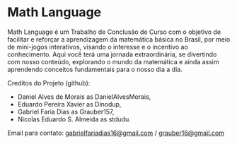 # Math Language

  Math Language é um Trabalho de Conclusão de Curso com o objetivo de facilitar e reforçar a aprendizagem da matemática básica no Brasil, por meio de mini-jogos interativos, visando o interesse e o incentivo ao conhecimento.
  Aqui você terá uma jornada extraordinária, se divertindo com nosso conteúdo, explorando o mundo da matemática e ainda assim aprendendo conceitos fundamentais para o nosso dia a dia.

Creditos do Projeto (github): 
- Daniel Alves de Morais as DanielAlvesMorais, 
- Eduardo Pereira Xavier as Dinodup,
- Gabriel Faria Dias as Grauber157,
- Nicolas Eduardo S. Almeida as stdudu.

Email para contato: gabrielfariadias16@gmail.com / grauber16@gmail.com
